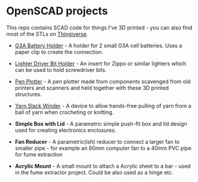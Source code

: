 # OpenSCAD projects
This repo contains SCAD code for things I've 3D printed - you can also find most of the STLs on
[Thingiverse](https://www.thingiverse.com/darkmidnight/designs).

* [G3A Battery Holder](https://www.thingiverse.com/thing:2996917) - A holder for 2 small G3A cell batteries. Uses a paper clip to create the connection.

* [Lighter Driver Bit Holder](https://www.thingiverse.com/thing:3008641) - An insert for Zippo or similar lighters which can be used to hold screwdriver bits.

* [Pen Plotter](https://www.darkmidnight.co.uk/2019/05/pen-plotter-part-2-electronics-and.html) - A pen plotter made from components scavenged from old printers and scanners and held together with these 3D printed structures.

* [Yarn Slack Winder](https://www.darkmidnight.co.uk/2020/04/yarn-slack-winder.html) - A device to allow hands-free pulling of yarn from a ball of yarn when crocheting or knitting.

* **Simple Box with Lid** - A parametric simple push-fit box and lid design used for creating electronics enclosures.

* **Fan Reducer** - A parametric(ish) reducer to connect a larger fan to smaller pipe - for example an 80mm computer fan to a 40mm PVC pipe for fume extraction

* **Acrylic Mount** - A small mount to attach a Acrylic sheet to a bar - used in the fume extractor project. Could be also used as a hinge etc.
